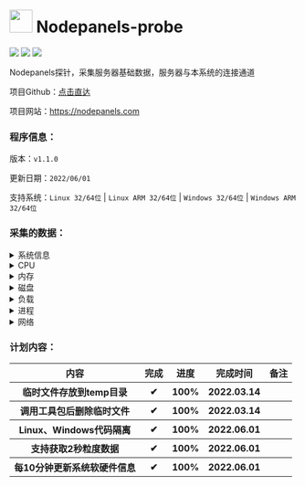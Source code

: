 # <img src="https://github.com/Aranxu/Nodepanels-probe/blob/main/favicon.ico" width = "40" height = "40" alt="" align=center/> Nodepanels-probe

<img src="https://img.shields.io/badge/Go-1.18-ff69b4"/> <img src="https://img.shields.io/badge/version-v1.1.0-orange"/> <img src="https://img.shields.io/badge/TG-@nodepanels-green?logo=telegram&style=plastic"/>

Nodepanels探针，采集服务器基础数据，服务器与本系统的连接通道

项目Github：[点击直达](https://github.com/Aranxu/Nodepanels)

项目网站：https://nodepanels.com

### 程序信息：

版本：`v1.1.0`

更新日期：`2022/06/01`

支持系统：`Linux 32/64位` | `Linux ARM 32/64位` | `Windows 32/64位` | `Windows ARM 32/64位`

### 采集的数据：

<details>
  <summary>系统信息</summary>
  <br>
  <ul>
    <li>主机名</li>
    <li>系统启动时间</li>
    <li>系统架构</li>
    <li>系统架构版本</li>
    <li>系统类型</li>
    <li>系统家族</li>
    <li>系统版本</li>
  </ul>
</details>

<details>
  <summary>CPU</summary>
  <br>
  <ul>
    <li>CPU数量</li>
    <li>CPU物理核心数</li>
    <li>CPU逻辑核心数</li>
    <li>CPU型号</li>
    <li>CPU供应商编号</li>
    <li>CPU赫兹</li>
    <li>CPU缓存</li>
    <li>CPU总使用率</li>
    <li>CPU各核心使用率</li>
  </ul>
</details>

<details>
  <summary>内存</summary>
  <br>
  <ul>
    <li>内存大小</li>
    <li>SWAP大小</li>
    <li>内存使用率</li>
    <li>SWAP使用率</li>
  </ul>
</details>

<details>
  <summary>磁盘</summary>
  <br>
  <ul>
    <li>分区信息（分区名，分区挂载点，分区格式，分区大小）</li>
    <li>分区使用率</li>
    <li>磁盘使用率</li>
    <li>磁盘IO</li>
  </ul>
</details>

<details>
  <summary>负载</summary>
  <br>
  <ul>
    <li>系统1分钟负载</li>
  </ul>
</details>

<details>
  <summary>进程</summary>
  <br>
  <ul>
    <li>进程列表</li>
    <li>进程数量</li>
    <li>监控的进程信息（Pid，进程名，进程命令行路径，进程CPU使用率，进程内存使用率，进程IO）</li>
  </ul>
</details>

<details>
  <summary>网络</summary>
  <br>
  <ul>
    <li>公网IP</li>
    <li>磁盘IO</li>
    <li>网络进出流量</li>
  </ul>
</details>

### 计划内容：

<table>
        <tr>
            <th>内容</th>
            <th>完成</th>
            <th>进度</th>
            <th>完成时间</th>
            <th>备注</th>
        </tr>
        <tr>
            <th>临时文件存放到temp目录</th>
            <th>✔</th>
            <th>100%</th>
            <th>2022.03.14</th>
            <th></th>
        </tr>
        <tr>
            <th>调用工具包后删除临时文件</th>
            <th>✔</th>
            <th>100%</th>
            <th>2022.03.14</th>
            <th></th>
        </tr>
        <tr>
            <th>Linux、Windows代码隔离</th>
            <th>✔</th>
            <th>100%</th>
            <th>2022.06.01</th>
            <th></th>
        </tr>
        <tr>
            <th>支持获取2秒粒度数据</th>
            <th>✔</th>
            <th>100%</th>
            <th>2022.06.01</th>
            <th></th>
        </tr>
        <tr>
            <th>每10分钟更新系统软硬件信息</th>
            <th>✔</th>
            <th>100%</th>
            <th>2022.06.01</th>
            <th></th>
        </tr>
    </table>
